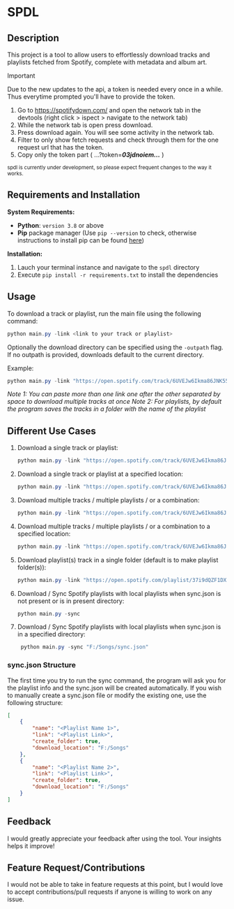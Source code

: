 # SPDL


## Description

This project is a tool to allow users to effortlessly download tracks and playlists fetched from Spotify, complete with metadata and album art.

> [!IMPORTANT]
> Due to the new updates to the api, a token is needed every once in a while. Thus everytime prompted you'll have to provide the token.
> 1. Go to https://spotifydown.com/ and open the network tab in the devtools (right click > ispect > navigate to the network tab)
> 2. While the network tab is open press download.
> 3. Press download again. You will see some activity in the network tab.
> 4. Filter to only show fetch requests and check through them for the one request url that has the token.
> 5. Copy only the token part ( ...?token=***03jdnoiem...*** )
>
> <sub>spdl is currently under development, so please expect frequent changes to the way it works.</sub>


## Requirements and Installation
**System Requirements:**

* **Python**: `version 3.8` or above
* **Pip** package manager (Use `pip --version` to check, otherwise instructions to install pip can be found [here](https://pip.pypa.io/en/stable/installation/))

**Installation:**
1. Lauch your terminal instance and navigate to the `spdl` directory
2. Execute `pip install -r requirements.txt` to install the dependencies

## Usage
To download a track or playlist, run the main file using the following command:
```ps1
python main.py -link <link to your track or playlist>
```

Optionally the download directory can be specified using the `-outpath` flag. If no outpath is provided, downloads default to the current directory.

Example:
```ps1
python main.py -link "https://open.spotify.com/track/6UVEJw6Ikma86JNK55KPkc?si=78dd2cdb137c4214" -outpath "F:/Songs/"
```

_Note 1: You can paste more than one link one after the other separated by space to download multiple tracks at once_
_Note 2: For playlists, by default the program saves the tracks in a folder with the name of the playlist_

## Different Use Cases
1. Download a single track or playlist:
   ```ps1
   python main.py -link "https://open.spotify.com/track/6UVEJw6Ikma86JNK55KPkc?si=78dd2cdb137c4214"
   ```
2. Download a single track or playlist at a specified location:
   ```ps1
   python main.py -link "https://open.spotify.com/track/6UVEJw6Ikma86JNK55KPkc?si=78dd2cdb137c4214" -outpath "F:/Songs"
   ```
3. Download multiple  tracks / multiple playlists / or a combination:
   ```ps1
   python main.py -link "https://open.spotify.com/track/6UVEJw6Ikma86JNK55KPkc?si=78dd2cdb137c4214" "https://open.spotify.com/playlist/37i9dQZF1DXcBWIGoYBM5M?si=9fab95ad8ab349a7"
   ```
4. Download multiple  tracks / multiple playlists / or a combination to a specified location:
   ```ps1
   python main.py -link "https://open.spotify.com/track/6UVEJw6Ikma86JNK55KPkc?si=78dd2cdb137c4214" "https://open.spotify.com/playlist/37i9dQZF1DXcBWIGoYBM5M?si=9fab95ad8ab349a7" -outpath "F:/Songs
   ```
5. Download playlist(s) track in a single folder (default is to make playlist folder(s)):
   ```ps1
   python main.py -link "https://open.spotify.com/playlist/37i9dQZF1DXcBWIGoYBM5M?si=9fab95ad8ab349a7" -outpath "F:/Songs" -folder False
   ```
6. Download / Sync Spotify playlists with local playlists when sync.json is not present or is in present directory:
   ```ps1
   python main.py -sync
   ```
7. Download / Sync Spotify playlists with local playlists when sync.json is in a specified directory:
   ```ps1
    python main.py -sync "F:/Songs/sync.json"
   ```

### sync.json Structure
The first time you try to run the sync command, the program will ask you for the playlist info and the sync.json will be created automatically. If you wish to manually create a sync.json file or modify the existing one, use the following structure:
```json
[
    {
        "name": "<Playlist Name 1>",
        "link": "<Playlist Link>",
        "create_folder": true,
        "download_location": "F:/Songs"
    },
    {
        "name": "<Playlist Name 2>",
        "link": "<Playlist Link>",
        "create_folder": true,
        "download_location": "F:/Songs"
    }
]
```


## Feedback
I would greatly appreciate your feedback after using the tool. Your insights helps it improve!

## Feature Request/Contributions
I would not be able to take in feature requests at this point, but I would love to accept contributions/pull requests if anyone is willing to work on any issue.
